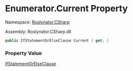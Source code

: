# Enumerator\.Current Property

Namespace: [Roslynator.CSharp](../../../README.md)

Assembly: Roslynator\.CSharp\.dll

```csharp
public IfStatementOrElseClause Current { get; }
```

### Property Value

[IfStatementOrElseClause](../../../IfStatementOrElseClause/README.md)


